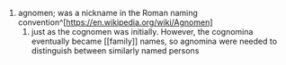 1. agnomen; was a nickname in the Roman naming convention^[https://en.wikipedia.org/wiki/Agnomen]
	1. just as the cognomen was initially. However, the cognomina eventually became [[family]] names, so agnomina were needed to distinguish between similarly named persons